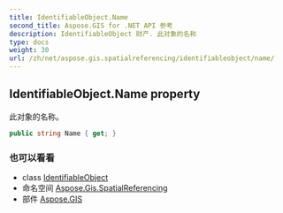```yaml
---
title: IdentifiableObject.Name
second_title: Aspose.GIS for .NET API 参考
description: IdentifiableObject 财产. 此对象的名称
type: docs
weight: 30
url: /zh/net/aspose.gis.spatialreferencing/identifiableobject/name/
---
```

## IdentifiableObject.Name property

此对象的名称。

```csharp
public string Name { get; }
```

### 也可以看看

* class [IdentifiableObject](../)
* 命名空间 [Aspose.Gis.SpatialReferencing](../../identifiableobject/)
* 部件 [Aspose.GIS](../../../)


